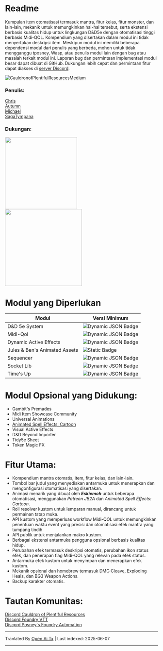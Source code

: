 # Readme

Kumpulan item otomatisasi termasuk mantra, fitur kelas, fitur monster, dan lain-lain, mekanik untuk memungkinkan hal-hal tersebut, serta ekstensi berbasis kualitas hidup untuk lingkungan D&D5e dengan otomatisasi tinggi berbasis Midi-QOL. Kompendium yang disertakan dalam modul ini tidak menyertakan deskripsi item. Meskipun modul ini memiliki beberapa dependensi modul dari penulis yang berbeda, mohon untuk tidak mengganggu tposney, Wasp, atau penulis modul lain dengan bug atau masalah terkait modul ini. Laporan bug dan permintaan implementasi modul besar dapat dibuat di GitHub. Dukungan lebih cepat dan permintaan fitur dapat diakses di [server Discord](https://discord.gg/BumxBcQDrT).

![CauldronofPlentifulResourcesMedium](https://github.com/user-attachments/assets/58c729ba-c499-45a3-a62c-c6982ad1f725) 

### Penulis:
[Chris](https://github.com/chrisk123999) <br> 
[Autumn](https://github.com/Autumn225) <br>
[Michael](https://github.com/roth-michael) <br>
[SagaTympana](https://github.com/SagaTympana)

### Dukungan:
[<img src="https://raw.githubusercontent.com/chrisk123999/chris-premades/master/images/chris-kofi.svg" width=237px />](https://ko-fi.com/O5O5G582S) <br>
[<img src="https://raw.githubusercontent.com/chrisk123999/chris-premades/master/images/michael-kofi.svg" width=253px />](https://ko-fi.com/T6T8XKCII)

# Modul yang Diperlukan  
| Modul | Versi Minimum |  
| --- | --- | 
| D&D 5e System | ![Dynamic JSON Badge](https://img.shields.io/badge/dynamic/json?url=https%3A%2F%2Fgithub.com%2Fchrisk123999%2Fchris-premades%2Freleases%2Flatest%2Fdownload%2Fmodule.json&query=%24.relationships.systems%5B%3A1%5D.compatibility.minimum&label=%20&color=orange) | 
| Midi-Qol | ![Dynamic JSON Badge](https://img.shields.io/badge/dynamic/json?url=https%3A%2F%2Fgithub.com%2Fchrisk123999%2Fchris-premades%2Freleases%2Flatest%2Fdownload%2Fmodule.json&query=%24.relationships.requires%5B0%5D.compatibility.minimum&label=%20&color=green) |  
| Dynamic Active Effects | ![Dynamic JSON Badge](https://img.shields.io/badge/dynamic/json?url=https%3A%2F%2Fgithub.com%2Fchrisk123999%2Fchris-premades%2Freleases%2Flatest%2Fdownload%2Fmodule.json&query=%24.relationships.requires%5B3%5D.compatibility.minimum&label=%20&color=green) |
| Jules & Ben's Animated Assets | ![Static Badge](https://img.shields.io/badge/0.6.0-blue) |  
| Sequencer | ![Dynamic JSON Badge](https://img.shields.io/badge/dynamic/json?url=https%3A%2F%2Fgithub.com%2Fchrisk123999%2Fchris-premades%2Freleases%2Flatest%2Fdownload%2Fmodule.json&query=%24.relationships.requires%5B1%5D.compatibility.minimum&label=%20&color=green) |  
| Socket Lib | ![Dynamic JSON Badge](https://img.shields.io/badge/dynamic/json?url=https%3A%2F%2Fgithub.com%2Fchrisk123999%2Fchris-premades%2Freleases%2Flatest%2Fdownload%2Fmodule.json&query=%24.relationships.requires%5B2%5D.compatibility.minimum&label=%20&color=green) |  
| Time's Up | ![Dynamic JSON Badge](https://img.shields.io/badge/dynamic/json?url=https%3A%2F%2Fgithub.com%2Fchrisk123999%2Fchris-premades%2Freleases%2Flatest%2Fdownload%2Fmodule.json&query=%24.relationships.requires%5B4%5D.compatibility.minimum&label=%20&color=green) |

# Modul Opsional yang Didukung:  
- Gambit's Premades
- Midi Item Showcase Community
- Universal Animations
- [Animated Spell Effects: Cartoon](https://github.com/chrisk123999/animated-spell-effects-cartoon/releases/download/0.4.6/module.json)
- Visual Active Effects
- D&D Beyond Importer
- Tidy5e Sheet
- Token Magic FX

# Fitur Utama:
- Kompendium mantra otomatis, item, fitur kelas, dan lain-lain.
- Tombol bar judul yang menyediakan antarmuka untuk menerapkan dan mengonfigurasi otomatisasi yang disertakan.
- Animasi menarik yang dibuat oleh ***Eskiemoh*** untuk beberapa otomatisasi, menggunakan *Patreon JB2A* dan *Animated Spell Effects: Cartoon*.
- Roll resolver kustom untuk lemparan manual, dirancang untuk permainan tatap muka.
- API kustom yang memperluas workflow Midi-QOL untuk memungkinkan penentuan waktu event yang presisi dan otomatisasi efek mantra yang tumpang tindih.
- API publik untuk menjalankan makro kustom.
- Berbagai ekstensi antarmuka pengguna opsional berbasis kualitas hidup.
- Perubahan efek termasuk deskripsi otomatis, perubahan ikon status efek, dan penerapan flag Midi-QOL yang relevan pada efek status.
- Antarmuka efek kustom untuk menyimpan dan menerapkan efek kustom.
- Mekanik opsional dan homebrew termasuk DMG Cleave, Exploding Heals, dan BG3 Weapon Actions.
- Backup karakter otomatis.

# Tautan Komunitas:
[Discord Cauldron of Plentiful Resources](https://discord.gg/BumxBcQDrT)<br>
[Discord Foundry VTT](https://discord.gg/foundryvtt)<br>
[Discord Posney's Foundry Automation](https://discord.gg/Xd4NEvw5d7)<br>


---

Tranlated By [Open Ai Tx](https://github.com/OpenAiTx/OpenAiTx) | Last indexed: 2025-06-07

---